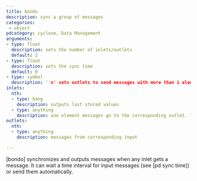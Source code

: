 ```yaml
---
title: bondo
description: sync a group of messages
categories:
 - object
pdcategory: cyclone, Data Management
arguments:
- type: float
  description: sets the number of inlets/outlets
  default: 2
- type: float
  description: sets the sync time
  default: 0
- type: symbol
  description: ''n' sets outlets to send messages with more than 1 element
inlets:
  nth:
  - type: bang
    description: outputs last stored values
  - type: anything
    description: one element messages go to the corresponding outlet. If there are more than 1 element, they're parsed among the inlets unless the "n" argument is used
outlets:
  nth:
  - type: anything
    description: messages from corresponding input

---
```


[bondo] synchronizes and outputs messages when any inlet gets a message. It can wait a time interval for input messages (see [pd sync time]) or send them automatically.

